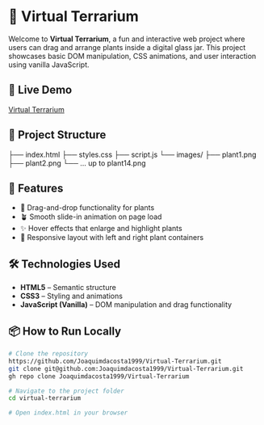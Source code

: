 # 🌿 Virtual Terrarium

Welcome to **Virtual Terrarium**, a fun and interactive web project where users can drag and arrange plants inside a digital glass jar. This project showcases basic DOM manipulation, CSS animations, and user interaction using vanilla JavaScript.

## 🧪 Live Demo

[Virtual Terrarium](https://joaquimdacosta1999.github.io/Virtual-Terrarium/)

## 📁 Project Structure
├── index.html
├── styles.css
├── script.js
└── images/
├── plant1.png
├── plant2.png
└── ... up to plant14.png

## 🚀 Features

- 🌱 Drag-and-drop functionality for plants
- 🪴 Smooth slide-in animation on page load
- ✨ Hover effects that enlarge and highlight plants
- 🧪 Responsive layout with left and right plant containers

## 🛠️ Technologies Used

- **HTML5** – Semantic structure
- **CSS3** – Styling and animations
- **JavaScript (Vanilla)** – DOM manipulation and drag functionality

## 📦 How to Run Locally

```bash
# Clone the repository
https://github.com/Joaquimdacosta1999/Virtual-Terrarium.git
git clone git@github.com:Joaquimdacosta1999/Virtual-Terrarium.git
gh repo clone Joaquimdacosta1999/Virtual-Terrarium

# Navigate to the project folder
cd virtual-terrarium

# Open index.html in your browser
